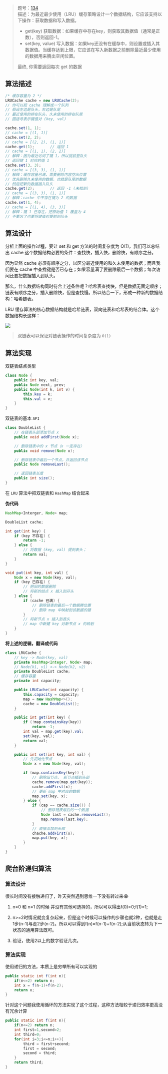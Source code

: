 

> 题号：[134](https://www.lintcode.com/problem/134/)\
> 描述：为最近最少使用（LRU）缓存策略设计一个数据结构，它应该支持以下操作：获取数据和写入数据。
>
> * get(key) 获取数据：如果缓存中存在key，则获取其数据值（通常是正数），否则返回-1。
> * set(key, value) 写入数据：如果key还没有在缓存中，则设置或插入其数据值。当缓存达到上限，它应该在写入新数据之前删除最近最少使用的数据用来腾出空闲位置。
>
> 最终, 你需要返回每次 get 的数据

## 算法描述

```java
/* 缓存容量为 2 */
LRUCache cache = new LRUCache(2);
// 你可以把 cache 理解成一个队列
// 假设左边是队头，右边是队尾
// 最近使用的排在队头，久未使用的排在队尾
// 圆括号表示键值对 (key, val)

cache.set(1, 1);
// cache = [(1, 1)]
cache.set(2, 2);
// cache = [(2, 2), (1, 1)]
cache.get(1);       // 返回 1
// cache = [(1, 1), (2, 2)]
// 解释：因为最近访问了键 1，所以提前至队头
// 返回键 1 对应的值 1
cache.set(3, 3);
// cache = [(3, 3), (1, 1)]
// 解释：缓存容量已满，需要删除内容空出位置
// 优先删除久未使用的数据，也就是队尾的数据
// 然后把新的数据插入队头
cache.get(2);       // 返回 -1 (未找到)
// cache = [(3, 3), (1, 1)]
// 解释：cache 中不存在键为 2 的数据
cache.set(1, 4);    
// cache = [(1, 4), (3, 3)]
// 解释：键 1 已存在，把原始值 1 覆盖为 4
// 不要忘了也要将键值对提前到队头
```

## 算法设计

分析上面的操作过程，要让 set 和 get 方法的时间复杂度为 O(1)，我们可以总结出 cache 这个数据结构必要的条件：查找快，插入快，删除快，有顺序之分。

因为显然 cache 必须有顺序之分，以区分最近使用的和久未使用的数据；而且我们要在 cache 中查找键是否已存在；如果容量满了要删除最后一个数据；每次访问还要把数据插入到队头。

那么，什么数据结构同时符合上述条件呢？哈希表查找快，但是数据无固定顺序；链表有顺序之分，插入删除快，但是查找慢。所以结合一下，形成一种新的数据结构：哈希链表。

LRU 缓存算法的核心数据结构就是哈希链表，双向链表和哈希表的结合体。这个数据结构长这样：

![](https://gitee.com/biliit/pic-go/raw/master/202201131455479.png)

> 双链表可以保证对链表操作的时间复杂度为 `O(1)`

## 算法实现

双链表结点类型

```java
class Node {
    public int key, val;
    public Node next, prev;
    public Node(int k, int v) {
        this.key = k;
        this.val = v;
    }
}
```

双链表的基本 `API`

```java
class DoubleList {  
    // 在链表头部添加节点 x
    public void addFirst(Node x);

    // 删除链表中的 x 节点（x 一定存在）
    public void remove(Node x);

    // 删除链表中最后一个节点，并返回该节点
    public Node removeLast();

    // 返回链表长度
    public int size();
}
```

在 `LRU` 算法中把双链表和 `HashMap` 结合起来

**伪代码**

```java
HashMap<Interger, Node> map;

DoubleList cache;

int get(int key) {
    if (key 不存在) {
        return -1;
    } else {
        // 将数据 (key, val) 提到表头；
        return val;
    }
}

void put(int key, int val) {
    Node x = new Node(key, val);
    if (key 已存在) {
        // 把旧的数据删除
        // 将新的结点 x 插入到开头
    } else {
        if (cache 已满) {
            // 删除链表的最后一个数据腾位置
            // 删除 map 中映射到该数据的键
        }
        // 将新节点 x 插入到表头
        // map 中新建 key 对新节点 x 的映射
    }
}
```

**将上述的逻辑，翻译成代码**

```java
class LRUCache {
    // key -> Node(key, val)
    private HashMap<Integer, Node> map;
    // Node(k1, v1) <-> Node(k2, v2)
    private DoubleList cache;
    // 缓存容量
    private int capacity;

    public LRUCache(int capacity) {
        this.capacity = capacity;
        map = new HashMap<>();
        cache = new DoubleList();
    }

    public int get(int key) {
        if (!map.containsKey(key))
            return -1;
        int val = map.get(key).val;
        set(key, val);
        return val;
    }

    public int set(int key, int val) {
        // 先初始化节点
        Node x = new Node(key, val);

        if (map.containsKey(key)) {
            // 删除旧节点， 新节点插到头部
            cache.remove(map.get(key));
            cache.addFirst(x);
            // 更新 map 中对应的数据
            map.set(key, x);
        } else {
            if (cap == cache.size()) {
                // 删除链表最后的一个数据
                Node last = cache.removeLast();
                map.remove(last.key);
            }
            // 直接添加到头部
            chache.addFirst(x);
            map.put(key, x);
        }
    }
}
```

## 爬台阶递归算法

### 算法设计

很长时间没有接触递归了，昨天突然遇到思维一下没有转过来😭

1. n=0 和 n=1 的时候 并没有其他可选择的，所以可以得出f(0)=0;f(1)=1;

2. n>=2时情况就变复杂起来，但是这个时候可以操作的步骤也就2种，也就是走1步(n-1)与走2步(n-2)。所以可以得到f(n)=f(n-1)+f(n-2);从当前状态转为下一状态的通用算法既可。

3. 验证，使用2以上的数字验证几次。

### 算法实现

使用递归的方法，本质上是穷举所有可以实现的

```java
public static int f(int n){
    if(n<=2) return n;
    int x = f(n-1)+f(n-2);
    return x;
}
```

针对这个问题我使用循环的方法实现了这个过程，这种方法相较于递归效率更高没有冗余计算

```java
public static int f(int n){
    if(n<=2) return n;
    int first=1,second=2;
    int third=0;
    for(int i=3;i<=n;i++){
        third = first+second;
        first = second;
        second = third;
    }
    return third;
}
```
